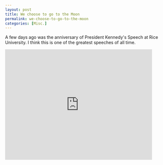 ```yaml
---
layout: post
title: We choose to go to the Moon
permalink: we-choose-to-go-to-the-moon
categories: [Misc.]
---
```


A few days ago was the anniversary of President Kennedy's Speech at Rice University. I think
this is one of the greatest speeches of all time.

<iframe width="480" height="360" src="http://www.youtube.com/embed/ouRbkBAOGEw?rel=0" frameborder="0">
</iframe>


